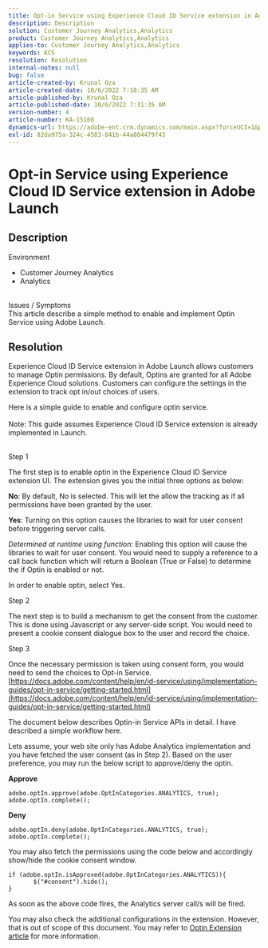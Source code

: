 ```yaml
---
title: Opt-in Service using Experience Cloud ID Service extension in Adobe Launch
description: Description
solution: Customer Journey Analytics,Analytics
product: Customer Journey Analytics,Analytics
applies-to: Customer Journey Analytics,Analytics
keywords: KCS
resolution: Resolution
internal-notes: null
bug: false
article-created-by: Krunal Oza
article-created-date: 10/6/2022 7:18:35 AM
article-published-by: Krunal Oza
article-published-date: 10/6/2022 7:31:35 AM
version-number: 4
article-number: KA-15108
dynamics-url: https://adobe-ent.crm.dynamics.com/main.aspx?forceUCI=1&pagetype=entityrecord&etn=knowledgearticle&id=83a4d010-4745-ed11-bba2-002248086a27
exl-id: 82da975a-324c-4583-841b-44a804479f43
---
```

# Opt-in Service using Experience Cloud ID Service extension in Adobe Launch

## Description

Environment<br>
- Customer Journey Analytics
- Analytics



<br>Issues / Symptoms<br>
This article describe a simple method to enable and implement Optin Service using Adobe Launch.


## Resolution


Experience Cloud ID Service extension in Adobe Launch allows customers to manage Optin permissions. By default, Optins are granted for all Adobe Experience Cloud solutions. Customers can configure the settings in the extension to track opt in/out choices of users.

Here is a simple guide to enable and configure optin service.
<br><br>Note: This guide assumes Experience Cloud ID Service extension is already implemented in Launch.<br><br>


Step 1

The first step is to enable optin in the Experience Cloud ID Service extension UI. The extension gives you the initial three options as below:

<b>No</b>: By default, No is selected. This will let the allow the tracking as if all permissions have been granted by the user.

<b>Yes</b>: Turning on this option causes the libraries to wait for user consent before triggering server calls.

*Determined at runtime using function:* Enabling this option will cause the libraries to wait for user consent. You would need to supply a reference to a call back function which will return a Boolean (True or False) to determine the if Optin is enabled or not.

In order to enable optin, select Yes.



Step 2

The next step is to build a mechanism to get the consent from the customer. This is done using Javascript or any server-side script. You would need to present a cookie consent dialogue box to the user and record the choice.



Step 3

Once the necessary permission is taken using consent form, you would need to send the choices to Opt-in Service.
[https://docs.adobe.com/content/help/en/id-service/using/implementation-guides/opt-in-service/getting-started.html](https://docs.adobe.com/content/help/en/id-service/using/implementation-guides/opt-in-service/getting-started.html)

 The document below describes Optin-in Service APIs in detail. I have described a simple workflow here.

Lets assume, your web site only has Adobe Analytics implementation and you have fetched the user consent (as in Step 2). Based on the user preference, you may run the below script to approve/deny the optin.

<b>Approve</b>


```
adobe.optIn.approve(adobe.OptInCategories.ANALYTICS, true);
adobe.optIn.complete();
```




<b>Deny</b>


```
adobe.optIn.deny(adobe.OptInCategories.ANALYTICS, true);
adobe.optIn.complete();
```




You may also fetch the permissions using the code below and accordingly show/hide the cookie consent window.


```
if (adobe.optIn.isApproved(adobe.OptInCategories.ANALYTICS)){
       $("#consent").hide();
}
```




As soon as the above code fires, the Analytics server call/s will be fired.

You may also check the additional configurations in the extension. However, that is out of scope of this document. You may refer to [Optin Extension article](https://docs.adobe.com/content/help/en/id-service/using/implementation-guides/opt-in-service/launch.html) for more information.
